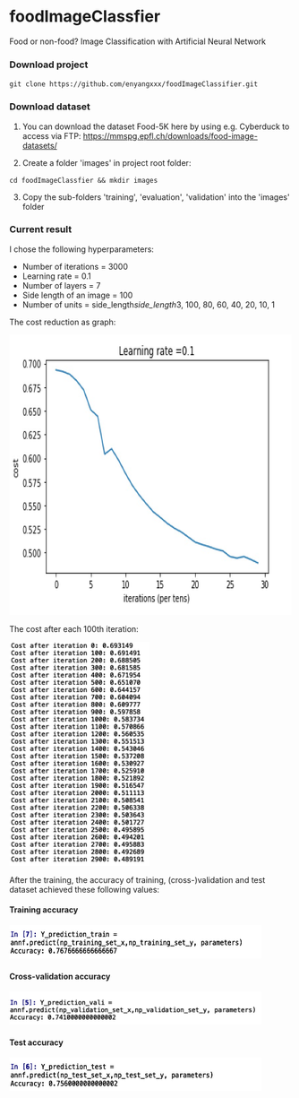 # foodImageClassfier
Food or non-food? Image Classification with Artificial Neural Network

### Download project
```
git clone https://github.com/enyangxxx/foodImageClassifier.git
```

### Download dataset
1. You can download the dataset Food-5K here by using e.g. Cyberduck to access via FTP:
https://mmspg.epfl.ch/downloads/food-image-datasets/

2. Create a folder 'images' in project root folder:
```
cd foodImageClassfier && mkdir images
```

3. Copy the sub-folders 'training', 'evaluation', 'validation' into the 'images' folder


### Current result
I chose the following hyperparameters:

- Number of iterations = 3000
- Learning rate = 0.1
- Number of layers = 7
- Side length of an image = 100
- Number of units = side_length*side_length*3, 100, 80, 60, 40, 20, 10, 1

The cost reduction as graph:

<img src="https://github.com/enyangxxx/foodImageClassifier/blob/master/gitImg/cost%20graph.jpg" width="650" height="500">

The cost after each 100th iteration:

<img src="https://github.com/enyangxxx/foodImageClassifier/blob/master/gitImg/costs.jpg" width="250" height="400">

After the training, the accuracy of training, (cross-)validation and test dataset achieved these following values:

#### Training accuracy
<img src="https://github.com/enyangxxx/foodImageClassifier/blob/master/gitImg/training%20accuracy.jpg" width="450" height="60">

#### Cross-validation accuracy
<img src="https://github.com/enyangxxx/foodImageClassifier/blob/master/gitImg/cv%20accuracy.jpg" width="450" height="60">

#### Test accuracy
<img src="https://github.com/enyangxxx/foodImageClassifier/blob/master/gitImg/test%20accuracy.jpg" width="450" height="60">
